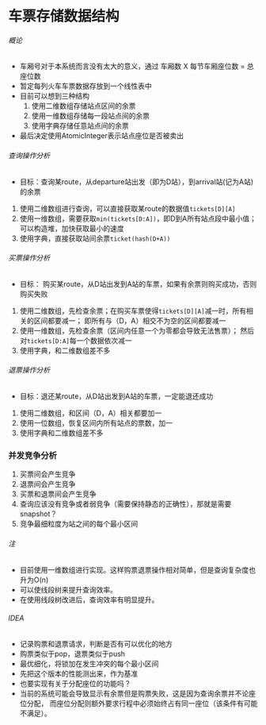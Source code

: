 # 车票存储数据结构
###### 概论
*   车厢号对于本系统而言没有太大的意义，通过 车厢数 X 每节车厢座位数 = 总座位数
*   暂定每列火车车票数据存放到一个线性表中
*   目前可以想到三种结构
    1)  使用二维数组存储站点区间的余票
    2)  使用一维数组存储每一段站点间的余票
    3)  使用字典存储任意站点间的余票
*   最后决定使用AtomicInteger表示站点座位是否被卖出

###### 查询操作分析
* 目标：查询某route，从departure站出发（即为D站），到arrival站(记为A站)的余票 
1.  使用二维数组进行查询，可以直接获取某route的数据值`tickets[D][A]`
2.  使用一维数组，需要获取`min(tickets[D:A])`，即D到A所有站点段中最小值；可以构造堆，加快获取最小的速度
3.  使用字典，直接获取站间余票`ticket(hash(D+A))`

###### 买票操作分析
*   目标： 购买某route，从D站出发到A站的车票，如果有余票则购买成功，否则购买失败
1.  使用二维数组，先检查余票；在购买车票使得`tickets[D][A]`减一时，所有相关的区间都要减一；
即所有与（D，A）相交不为空的区间都要减一
2.  使用一维数组，先检查余票（区间内任意一个为零都会导致无法售票）；
然后对`tickets[D:A]`每一个数据依次减一
3.  使用字典，和二维数组差不多

###### 退票操作分析
*   目标：退还某route，从D站出发到A站的车票，一定能退还成功
1.  使用二维数组，和区间（D，A）相关都要加一
2.  使用一位数组，恢复区间内所有站点的票数，加一
3.  使用字典和二维数组差不多


### 并发竞争分析
1.  买票间会产生竞争
2.  退票间会产生竞争
3.  买票和退票间会产生竞争
4.  查询应该没有竞争或者弱竞争（需要保持静态的正确性），那就是需要snapshot？
5.  竞争最细粒度为站之间的每个最小区间

###### 注
+   目前使用一维数组进行实现。这样购票退票操作相对简单，但是查询复杂度也升为O(n)  
+   可以使线段树来提升查询效率。
+   在使用线段树改进后，查询效率有明显提升。

###### IDEA
*   记录购票和退票请求，判断是否有可以优化的地方
*   购票类似于pop，退票类似于push
*   最优细化，将锁加在发生冲突的每个最小区间
*   先把这个版本的性能测出来，作为基准
*   也要实现有关于分配座位的功能吗？
*   当前的系统可能会导致显示有余票但是购票失败，这是因为查询余票并不论座位分配，
而座位分配则额外要求行程中必须始终占有同一座位（该条件有可能不满足）。
